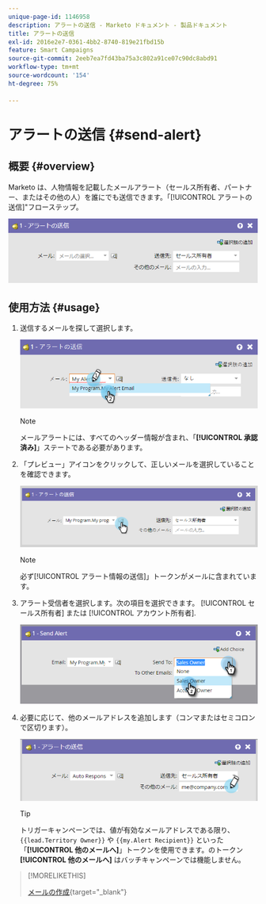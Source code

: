 ```yaml
---
unique-page-id: 1146958
description: アラートの送信 - Marketo ドキュメント - 製品ドキュメント
title: アラートの送信
exl-id: 2016e2e7-0361-4bb2-8740-819e21fbd15b
feature: Smart Campaigns
source-git-commit: 2eeb7ea7fd43ba75a3c802a91ce07c90dc8abd91
workflow-type: tm+mt
source-wordcount: '154'
ht-degree: 75%

---
```


# アラートの送信 {#send-alert}

## 概要 {#overview}

Marketo は、人物情報を記載したメールアラート（セールス所有者、パートナー、またはその他の人）を誰にでも送信できます。「[!UICONTROL アラートの送信]&quot;フローステップ。

![](assets/one-1.png)

## 使用方法 {#usage}

1. 送信するメールを探して選択します。

   ![](assets/two-1.png)

   >[!NOTE]
   >
   >メールアラートには、すべてのヘッダー情報が含まれ、「**[!UICONTROL 承認済み]**」ステートである必要があります。

1. 「プレビュー」アイコンをクリックして、正しいメールを選択していることを確認できます。

   ![](assets/three-1.png)

   >[!NOTE]
   >
   >必ず[!UICONTROL アラート情報の送信]」トークンがメールに含まれています。

1. アラート受信者を選択します。次の項目を選択できます。 [!UICONTROL セールス所有者] または [!UICONTROL アカウント所有者].

   ![](assets/four-2.png)

1. 必要に応じて、他のメールアドレスを追加します（コンマまたはセミコロンで区切ります）。

   ![](assets/five.png)

   >[!TIP]
   >
   >トリガーキャンペーンでは、値が有効なメールアドレスである限り、`{{lead.Territory Owner}}` や `{{my.Alert Recipient}}` といった「**[!UICONTROL 他のメールへ]**」トークンを使用できます。のトークン **[!UICONTROL 他のメールへ]** はバッチキャンペーンでは機能しません。

>[!MORELIKETHIS]
>
>[メールの作成](/help/marketo/product-docs/email-marketing/general/creating-an-email/create-an-email.md){target="_blank"}
